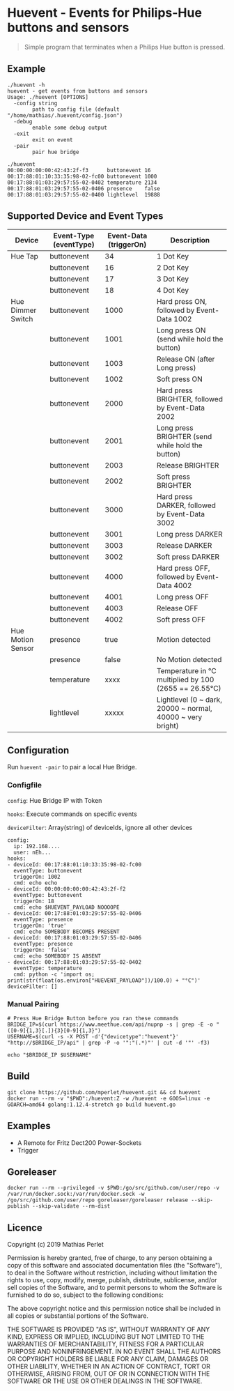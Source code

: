 # Huevent - Events for Philips-Hue buttons and sensors

> Simple program that terminates when a Philips Hue button is pressed.

## Example

```
./huevent -h
huevent - get events from buttons and sensors
Usage: ./huevent [OPTIONS] 
  -config string
    	path to config file (default "/home/mathias/.huevent/config.json")
  -debug
    	enable some debug output
  -exit
    	exit on event
  -pair
    	pair hue bridge
```

```
./huevent 
00:00:00:00:00:42:43:2f-f3      buttonevent	16
00:17:88:01:10:33:35:98-02-fc00	buttonevent	1000
00:17:88:01:03:29:57:55-02-0402	temperature	2134
00:17:88:01:03:29:57:55-02-0406	presence	false
00:17:88:01:03:29:57:55-02-0400	lightlevel	19888

```

## Supported Device and Event Types

| Device            | Event-Type (eventType) | Event-Data (triggerOn) | Description                                                   |
| ----------------- | ---------------------- | ---------------------- | ------------------------------------------------------------- |
| Hue Tap           | buttonevent            | 34                     | 1 Dot Key                                                     |
|                   | buttonevent            | 16                     | 2 Dot Key                                                     |
|                   | buttonevent            | 17                     | 3 Dot Key                                                     |
|                   | buttonevent            | 18                     | 4 Dot Key                                                     |
| Hue Dimmer Switch | buttonevent            | 1000                   | Hard press ON, followed by Event-Data 1002                    |
|                   | buttonevent            | 1001                   | Long press ON (send while hold the button)                    |
|                   | buttonevent            | 1003                   | Release ON (after Long press)                                 |
|                   | buttonevent            | 1002                   | Soft press ON                                                 |
|                   | buttonevent            | 2000                   | Hard press BRIGHTER, followed by Event-Data 2002              |
|                   | buttonevent            | 2001                   | Long press BRIGHTER (send while hold the button)              |
|                   | buttonevent            | 2003                   | Release BRIGHTER                                              |
|                   | buttonevent            | 2002                   | Soft press BRIGHTER                                           |
|                   | buttonevent            | 3000                   | Hard press DARKER, followed by Event-Data 3002                |
|                   | buttonevent            | 3001                   | Long press DARKER                                             |
|                   | buttonevent            | 3003                   | Release DARKER                                                |
|                   | buttonevent            | 3002                   | Soft press DARKER                                             |
|                   | buttonevent            | 4000                   | Hard press OFF, followed by Event-Data 4002                   |
|                   | buttonevent            | 4001                   | Long press OFF                                                |
|                   | buttonevent            | 4003                   | Release OFF                                                   |
|                   | buttonevent            | 4002                   | Soft press OFF                                                |
| Hue Motion Sensor | presence               | true                   | Motion detected                                               |
|                   | presence               | false                  | No Motion detected                                            |
|                   | temperature            | xxxx                   | Temperature in °C multiplied by 100 (2655 == 26.55°C)         |
|                   | lightlevel             | xxxxx                  | Lightlevel (0 ~ dark, 20000 ~ normal, 40000 ~ very bright)    |


## Configuration

Run `huevent -pair` to pair a local Hue Bridge.

### Configfile

`config`: Hue Bridge IP with Token

`hooks`: Execute commands on specific events

`deviceFilter`: Array(string) of deviceIds, ignore all other devices 


```
config:
  ip: 192.168....
  user: nEh...
hooks:
- deviceId: 00:17:88:01:10:33:35:98-02-fc00
  eventType: buttonevent
  triggerOn: 1002
  cmd: echo echo
- deviceId: 00:00:00:00:00:42:43:2f-f2
  eventType: buttonevent
  triggerOn: 18
  cmd: echo $HUEVENT_PAYLOAD NOOOOPE
- deviceId: 00:17:88:01:03:29:57:55-02-0406
  eventType: presence
  triggerOn: 'true'
  cmd: echo SOMEBODY BECOMES PRESENT
- deviceId: 00:17:88:01:03:29:57:55-02-0406
  eventType: presence
  triggerOn: 'false'
  cmd: echo SOMEBODY IS ABSENT
- deviceId: 00:17:88:01:03:29:57:55-02-0402
  eventType: temperature
  cmd: python -c 'import os; print(str(float(os.environ["HUEVENT_PAYLOAD"])/100.0) + "°C")'
deviceFilter: []
```

### Manual Pairing

```
# Press Hue Bridge Button before you ran these commands
BRIDGE_IP=$(curl https://www.meethue.com/api/nupnp -s | grep -E -o "([0-9]{1,3}[.]){3}[0-9]{1,3}")
USERNAME=$(curl -s -X POST -d'{"devicetype":"huevent"}' "http://$BRIDGE_IP/api" | grep -P -o '":"(.*)"' | cut -d '"' -f3)

echo "$BRIDGE_IP $USERNAME"

```

## Build

```
git clone https://github.com/mperlet/huevent.git && cd huevent
docker run --rm -v "$PWD":/huevent:Z -w /huevent -e GOOS=linux -e GOARCH=amd64 golang:1.12.4-stretch go build huevent.go
```

## Examples

* A Remote for Fritz Dect200 Power-Sockets
* Trigger <Insert-Your-Idea-Here>

## Goreleaser 

```
docker run --rm --privileged -v $PWD:/go/src/github.com/user/repo -v /var/run/docker.sock:/var/run/docker.sock -w /go/src/github.com/user/repo goreleaser/goreleaser release --skip-publish --skip-validate --rm-dist
```

## Licence

Copyright (c) 2019 Mathias Perlet

Permission is hereby granted, free of charge, to any person obtaining a copy of this software and associated documentation files (the "Software"), to deal in the Software without restriction, including without limitation the rights to use, copy, modify, merge, publish, distribute, sublicense, and/or sell copies of the Software, and to permit persons to whom the Software is furnished to do so, subject to the following conditions:

The above copyright notice and this permission notice shall be included in all copies or substantial portions of the Software.

THE SOFTWARE IS PROVIDED "AS IS", WITHOUT WARRANTY OF ANY KIND, EXPRESS OR IMPLIED, INCLUDING BUT NOT LIMITED TO THE WARRANTIES OF MERCHANTABILITY, FITNESS FOR A PARTICULAR PURPOSE AND NONINFRINGEMENT. IN NO EVENT SHALL THE AUTHORS OR COPYRIGHT HOLDERS BE LIABLE FOR ANY CLAIM, DAMAGES OR OTHER LIABILITY, WHETHER IN AN ACTION OF CONTRACT, TORT OR OTHERWISE, ARISING FROM, OUT OF OR IN CONNECTION WITH THE SOFTWARE OR THE USE OR OTHER DEALINGS IN THE SOFTWARE.
